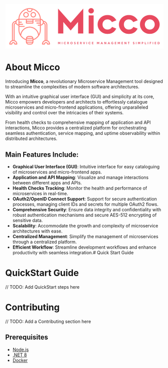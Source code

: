 ![micco_logo.png](micco_logo.png)
# About Micco
Introducing **Micco**, a revolutionary Microservice Management tool designed to streamline the complexities of modern software architectures. 

With an intuitive graphical user interface (GUI) and simplicity at its core, Micco empowers developers and architects to effortlessly catalogue microservices and micro-frontend applications, offering unparalleled visibility and control over the intricacies of their systems. 

From health checks to comprehensive mapping of application and API interactions, Micco provides a centralized platform for orchestrating seamless authentication, service mapping, and uptime observability within distributed architectures.

## Main Features Include:

- **Graphical User Interface (GUI)**: Intuitive interface for easy cataloguing of microservices and micro-frontend apps.
- **Application and API Mapping**: Visualize and manage interactions between different apps and APIs.
- **Health Checks Tracking**: Monitor the health and performance of microservices in real-time.
- **OAuth2/OpenID Connect Support**: Support for secure authentication processes, managing client IDs and secrets for multiple OAuth2 flows.
- **Comprehensive Security**: Ensure data integrity and confidentiality with robust authentication mechanisms and secure AES-512 encrypting of sensitive data.
- **Scalability**: Accommodate the growth and complexity of microservice architectures with ease.
- **Centralized Management**: Simplify the management of microservices through a centralized platform.
- **Efficient Workflow**: Streamline development workflows and enhance productivity with seamless integration.# Quick Start Guide

# QuickStart Guide
// TODO: Add QuickStart steps here

# Contributing
// TODO: Add a Contributing section here

## Prerequisites
- [Node.js](https://nodejs.org/en/download/)
- [.NET 8](https://dotnet.microsoft.com/download/dotnet/8.0)
- [Docker](https://docs.docker.com/get-docker/)

